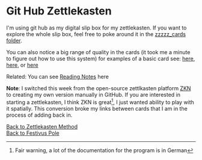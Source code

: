 # Git Hub Zettlekasten

I'm using git hub as my digital slip box for my zettlekasten. If you want to explore the whole slip box, feel free to poke around it in the [zzzzz_cards folder](https://github.com/SageGrey/exp-exp-exp/tree/main/zzzzz_cards).

You can also notice a big range of quality in the cards (it took me a minute to figure out how to use this system) for examples of a basic card see: [here](https://github.com/SageGrey/exp-exp-exp/blob/main/zzzzz_cards/201_anti-homelessPolicing_Industrialization.md), [here](https://github.com/SageGrey/exp-exp-exp/blob/main/zzzzz_cards/198_CrisisMisleadingTerm.md), or [here](https://github.com/SageGrey/exp-exp-exp/blob/main/zzzzz_cards/197_HUB__Graphic_Design_Tips.md) 

Related: You can see [Reading Notes](https://github.com/SageGrey/exp-exp-exp/blob/main/improbabilityDrive/1_bib-bib-bib.md) here


**Note**: I switched this week from the open-source zettlkasten platform [ZKN](http://zettelkasten.danielluedecke.de/en/) to creating my own version manually in GitHub. If you are interested in starting a zettlekasten, I think ZKN is great[^1], I just wanted ability to play with it spatially. This conversion broke my links between cards that I am in the process of adding back in. 

[Back to Zettlekasten Method](https://github.com/SageGrey/exp-exp-exp/edit/main/zzzzz_cards/214_ZettlekastenMethod.md)    
[Back to Festivus Pole](https://github.com/SageGrey/exp-exp-exp/blob/main/xxxxx_locations/5_livingRoom.md)

[^1]: Fair warning, a lot of the documentation for the program is in German
